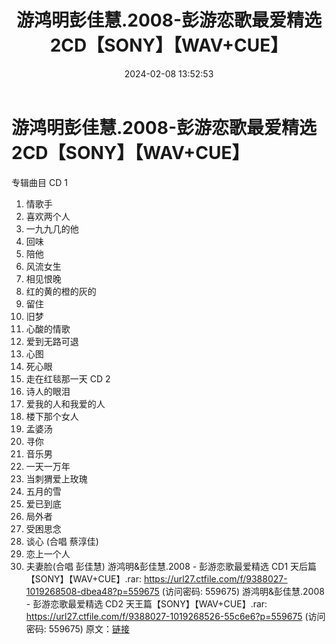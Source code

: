 ﻿---
title: 游鸿明彭佳慧.2008-彭游恋歌最爱精选2CD【SONY】【WAV+CUE】
date: 2024-02-08 13:52:53
categories: WAV车载音乐、镜像
tags: 华语中文
---
# 游鸿明彭佳慧.2008-彭游恋歌最爱精选2CD【SONY】【WAV+CUE】

专辑曲目
CD 1
01. 情歌手
02. 喜欢两个人
03. 一九九几的他
04. 回味
05. 陪他
06. 风流女生
07. 相见恨晚
08. 红的黄的橙的灰的
09. 留住
10. 旧梦
11. 心酸的情歌
12. 爱到无路可退
13. 心图
14. 死心眼
15. 走在红毯那一天
CD 2
01. 诗人的眼泪
02. 爱我的人和我爱的人
03. 楼下那个女人
04. 孟婆汤
05. 寻你
06. 音乐男
07. 一天一万年
08. 当刺猬爱上玫瑰
09. 五月的雪
10. 爱已到底
11. 局外者
12. 受困思念
13. 谈心 (合唱 蔡淳佳)
14. 恋上一个人
15. 夫妻脸(合唱 彭佳慧)
游鸿明&彭佳慧.2008 - 彭游恋歌最爱精选 CD1 天后篇【SONY】【WAV+CUE】.rar: https://url27.ctfile.com/f/9388027-1019268508-dbea48?p=559675
(访问密码: 559675)
游鸿明&彭佳慧.2008 - 彭游恋歌最爱精选 CD2 天王篇【SONY】【WAV+CUE】.rar: https://url27.ctfile.com/f/9388027-1019268526-55c6e6?p=559675
(访问密码: 559675)
原文：[链接](https://blog.sina.com.cn/s/blog_1647c7e76010314fd.html)